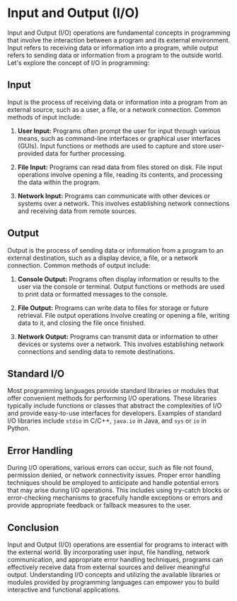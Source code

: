 # Input and Output (I/O)

Input and Output (I/O) operations are fundamental concepts in programming that involve the interaction between a program and its external environment. Input refers to receiving data or information into a program, while output refers to sending data or information from a program to the outside world. Let's explore the concept of I/O in programming:

## Input

Input is the process of receiving data or information into a program from an external source, such as a user, a file, or a network connection. Common methods of input include:

1. **User Input:** Programs often prompt the user for input through various means, such as command-line interfaces or graphical user interfaces (GUIs). Input functions or methods are used to capture and store user-provided data for further processing.

2. **File Input:** Programs can read data from files stored on disk. File input operations involve opening a file, reading its contents, and processing the data within the program.

3. **Network Input:** Programs can communicate with other devices or systems over a network. This involves establishing network connections and receiving data from remote sources.

## Output

Output is the process of sending data or information from a program to an external destination, such as a display device, a file, or a network connection. Common methods of output include:

1. **Console Output:** Programs often display information or results to the user via the console or terminal. Output functions or methods are used to print data or formatted messages to the console.

2. **File Output:** Programs can write data to files for storage or future retrieval. File output operations involve creating or opening a file, writing data to it, and closing the file once finished.

3. **Network Output:** Programs can transmit data or information to other devices or systems over a network. This involves establishing network connections and sending data to remote destinations.

## Standard I/O

Most programming languages provide standard libraries or modules that offer convenient methods for performing I/O operations. These libraries typically include functions or classes that abstract the complexities of I/O and provide easy-to-use interfaces for developers. Examples of standard I/O libraries include `stdio` in C/C++, `java.io` in Java, and `sys` or `io` in Python.

## Error Handling

During I/O operations, various errors can occur, such as file not found, permission denied, or network connectivity issues. Proper error handling techniques should be employed to anticipate and handle potential errors that may arise during I/O operations. This includes using try-catch blocks or error-checking mechanisms to gracefully handle exceptions or errors and provide appropriate feedback or fallback measures to the user.

## Conclusion

Input and Output (I/O) operations are essential for programs to interact with the external world. By incorporating user input, file handling, network communication, and appropriate error handling techniques, programs can effectively receive data from external sources and deliver meaningful output. Understanding I/O concepts and utilizing the available libraries or modules provided by programming languages can empower you to build interactive and functional applications.